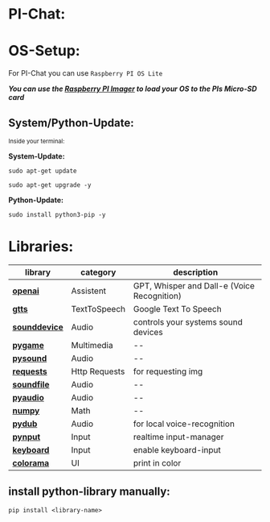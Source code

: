 # PI-Chat:

# OS-Setup:

For PI-Chat you can use `Raspberry PI OS Lite`

***You can use the [Raspberry PI Imager](https://www.raspberrypi.com/software/) to load your OS to the PIs Micro-SD card***

## System/Python-Update:
<sub>Inside your terminal: </sub>

**System-Update:**
```
sudo apt-get update

sudo apt-get upgrade -y
```


**Python-Update:**

```
sudo install python3-pip -y
```

# Libraries:

| library | category | description |
| --- | --- | --- |
| [**openai**]() | Assistent | GPT, Whisper and Dall-e (Voice Recognition) |
| [**gtts**]() | TextToSpeech | Google Text To Speech |
| [**sounddevice**]() | Audio | controls your systems sound devices |
| [**pygame**]() | Multimedia | -- |
| [**pysound**]() | Audio | -- |
| [**requests**]() | Http Requests | for requesting img |
| [**soundfile**]() | Audio | -- |
| [**pyaudio**]() | Audio | -- |
| [**numpy**]() | Math | -- |
| [**pydub**]() | Audio | for local voice-recognition |
| [**pynput**]() | Input | realtime input-manager |
| [**keyboard**]() | Input | enable keyboard-input |
| [**colorama**]() | UI | print in color |


## install python-library manually:
```
pip install <library-name>
```
